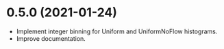 # 0.5.0 (2021-01-24)

- Implement integer binning for Uniform and UniformNoFlow histograms.
- Improve documentation.
